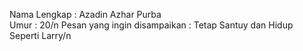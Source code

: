 Nama Lengkap : Azadin Azhar Purba </br>
Umur : 20/n
Pesan yang ingin disampaikan : Tetap Santuy dan Hidup Seperti Larry/n
